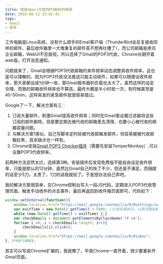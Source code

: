 ```yaml
---
title: 提高Gmail代收POP3邮件的频率
date: 2016-08-12 15:02:43
tags:
- Gmail
- 效率
---
```


工作电脑是Linux系统，没有什么顺手的Email客户端（ThunderBird会反复接收同样的邮件、最后收件箱里一大堆重复的邮件真不想再吐槽了），而公司邮箱是疼讯企业邮箱，WebUI不忍直视，所以选择了Gmail的POP3代收，Chrome长期开着web版，打开消息通知。

问题就来了，Gmail会根据POP3代收邮箱的来件频率动态调整其收件频率，这也是可以理解的，因为POP3代收没法推送只能主动收件，如果可以随便设收件频率，那大家都设成1分钟一收，那Gmail服务器的负载也太大了。虽然这样的设定合理，而我的邮箱收件频率也不算高，最终大概是半小时收一次，有时候甚至是40-50min，这样突发的紧急邮件就很容易错过。

Google了一下，解决方案有三：
1. 订阅大量邮件，刺激Gmail提高收件频率；同时在Gmail里设置过滤器将这些订阅的邮件删除。但是要定期去被代收的邮箱里去清理，也要小心被代收的邮箱容量问题。
2. 与解决方案1类似，自己写脚本定时给被代收邮箱发邮件，但容易被被代收邮箱拉黑，其余缺点也一样有。
3. Chrome安装[Gmail POP3 Checker插件](http://www.danielslaughter.com/projects/gmail-pop3-checker-for-greasemonkey/#install)（需要先安装TemperMonkey）,可以设置POP3代收频率。

前两种方法显然太烂，选择第3种。安装插件后发现免费版不能自由设定收件频率，只能是默认的12分钟，虽然比Gmail自己的快了不少，但还是不满足。而捐献的话至少5刀，太贵了，1刀的话我就给了。于是想办法自己弄吧。

我的解决方案很简单，在Chrome控制台写入一段JS代码，定期进入POP3代收管理页面，触发手动收件的点击事件，最后再返回到收件箱页面即可，代码如下：
```javascript
window.setInterval(function(){
    window.location.href="https://mail.google.com/mail/u/0/#settings/accounts";
    var exitTime = new Date().getTime() + 5000; //5秒后再执行，以免页面加载慢
    while (new Date().getTime() < exitTime) {;}
    var checkEmails = document.getElementsByClassName('rP sA');
    for(var i =0; i < checkEmails.length; i++){
        checkEmails[i].click();
    }
    window.location.href="https://mail.google.com/mail/u/0/#inbox";
}, 3*60*1000);
```

其实可以写成Chrome扩展的，我就懒了，毕竟Chrome一直开着，很少要重新开Gmail页面。
